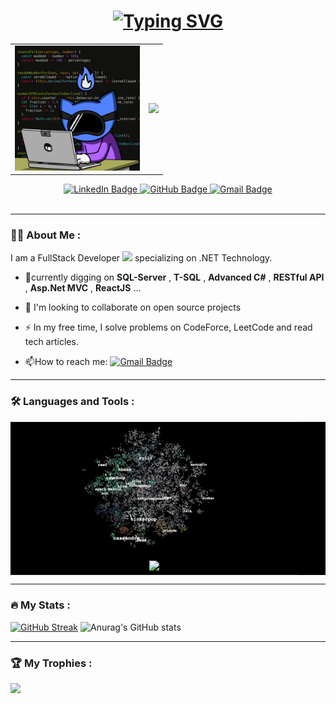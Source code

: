 <h1 align="center">
<a href="https://git.io/typing-svg"><img src="https://readme-typing-svg.herokuapp.com?font=Fira+Code&pause=1000&width=435&lines=Hello%2C+There;This+is+Ahmed+Osman" alt="Typing SVG" /></a>
</h1>

<table align="center" border="0" cellspacing="0" cellpadding="0">
<tr>
<td align="center">
<img src="images/tools/sonic_programmer.gif" width="200" height="200"/>
</td>
<td align="center">
<img height="200" src="https://github-readme-stats.vercel.app/api/top-langs?username=userahmedosman&layout=compact&langs_count=8&card_width=320&theme=algolia" />
</td>
</tr>
</table>

<div id="badges" align="center">
<a href="https://www.linkedin.com/in/ahmed-osman-hajo">
    <img src="https://img.shields.io/badge/LinkedIn-blue?style=for-the-badge&logo=linkedin&logoColor=white" alt="LinkedIn Badge"/> 
</a> 
<a href="https://github.com/userahmedosman"> 
    <img src="https://img.shields.io/badge/GitHub-100000?style=for-the-badge&logo=github&logoColor=white" alt="GitHub Badge"/>
</a> 
<a href="mailto:ahmedhaj000@gmail.com"> 
   <img src="https://img.shields.io/badge/Gmail-D14836?style=for-the-badge&logo=gmail&logoColor=white" alt="Gmail Badge"/>
</a> 
</div>
<div align="center">
  <img src="https://komarev.com/ghpvc/?username=userahmedosman&style=flat-square&color=blue" alt="" align="center"/>
</div>

---

### :man_technologist: About Me :

I am a FullStack Developer <img src="https://media.giphy.com/media/WUlplcMpOCEmTGBtBW/giphy.gif" width="30"> specializing on .NET Technology.
- 🌱currently digging on **SQL-Server** , **T-SQL** , **Advanced C#** , **RESTful API** ,  **Asp.Net MVC** , **ReactJS** ...
  
- 👯 I'm looking to collaborate on open source projects
  
- :zap: In my free time, I solve problems on CodeForce, LeetCode and read tech articles.

- :mailbox:How to reach me: [![Gmail Badge](https://img.shields.io/badge/Gmail-D14836?style=for-the-badge&logo=gmail&logoColor=white)](mailto:ahmedhaj000@gmail.com)
  
---

### :hammer_and_wrench: Languages and Tools :

<table align="center" bgcolor="#000000" cellpadding="25" cellspacing="0" width="100%">
<tr>
<td align="center" bgcolor="#000000">
<img src="images/tools/loading_algo.gif"/>
</td>
</tr>
<tr>
<td align="center" bgcolor="#000000">
<img width="600px" src="https://skillicons.dev/icons?i=html,css,js,react,cpp,cs,dotnet,git,tailwind,visualstudio&perline=12"/>
</td>
</tr>
</table>

---

### :fire: My Stats :
[![GitHub Streak](https://github-readme-streak-stats.herokuapp.com?user=userahmedosman&theme=radical&show_icons=true&card_width=200px)](https://git.io/streak-stats)
![Anurag's GitHub stats](https://github-readme-stats.vercel.app/api?username=userahmedosman&show_icons=true&theme=radical&card_width=250px)

---

### 🏆 My Trophies :
![](https://github-profile-trophy.vercel.app/?username=userahmedosman&theme=algolia&no-frame=false&no-bg=true&margin-w=4&column=-1)

